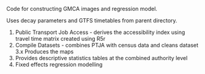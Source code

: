 Code for constructing GMCA images and regression model. 

Uses decay parameters and GTFS timetables from parent directory. 
1. Public Transport Job Access - derives the accessibility index using travel time matrix created using R5r
2. Compile Datasets - combines PTJA with census data and cleans dataset
3.x Produces the maps
4. Provides descriptive statistics tables at the combined authority level
5. Fixed effects regression modelling 
